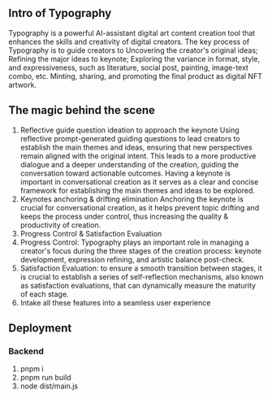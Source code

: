  ## Intro of Typography 
  
   Typography is a powerful AI-assistant digital art content creation tool that enhances the skills and creativity of digital creators. The key process of Typography is to guide creators to Uncovering the creator's original ideas; Refining the major ideas to keynote; Exploring the variance in format, style, and expressiveness, such as literature, social post, painting, image-text combo, etc. Minting, sharing, and promoting the final product as digital NFT artwork. 
  
   ## The magic behind the scene 
  
   1. Reflective guide question ideation to approach the keynote Using reflective prompt-generated guiding questions to lead creators to establish the main themes and ideas, ensuring that new perspectives remain aligned with the original intent. This leads to a more productive dialogue and a deeper understanding of the creation, guiding the conversation toward actionable outcomes. Having a keynote is important in conversational creation as it serves as a clear and concise framework for establishing the main themes and ideas to be explored. 
  2. Keynotes anchoring & drifting elimination Anchoring the keynote is crucial for conversational creation, as it helps prevent topic drifting and keeps the process under control, thus increasing the quality & productivity of creation. 
  3. Progress Control & Satisfaction Evaluation 
  1. Progress Control: Typography plays an important role in managing a creator's focus during the three stages of the creation process: keynote development, expression refining, and artistic balance post-check. 
  2. Satisfaction Evaluation: to ensure a smooth transition between stages, it is crucial to establish a series of self-reflection mechanisms, also known as satisfaction evaluations, that can dynamically measure the maturity of each stage.  
  4. Intake all these features into a seamless user experience 
  

## Deployment       

### Backend
1. pnpm i  
2. pnpm run build       
3. node dist/main.js
